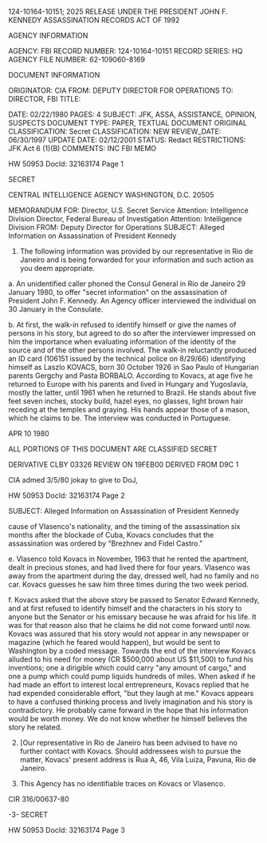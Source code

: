 124-10164-10151; 2025 RELEASE UNDER THE PRESIDENT JOHN F. KENNEDY ASSASSINATION RECORDS ACT OF 1992

AGENCY INFORMATION

AGENCY: FBI
RECORD NUMBER: 124-10164-10151
RECORD SERIES: HQ
AGENCY FILE NUMBER: 62-109060-8169

DOCUMENT INFORMATION

ORIGINATOR: CIA
FROM: DEPUTY DIRECTOR FOR OPERATIONS
TO: DIRECTOR, FBI
TITLE:

DATE: 02/22/1980
PAGES: 4
SUBJECT: JFK, ASSA, ASSISTANCE, OPINION, SUSPECTS
DOCUMENT TYPE: PAPER, TEXTUAL DOCUMENT
ORIGINAL
CLASSIFICATION: Secret
CLASSIFICATION: NEW
REVIEW_DATE: 06/30/1997 UPDATE DATE: 02/12/2001
STATUS: Redact
RESTRICTIONS: JFK Act 6 (1)(B)
COMMENTS: INC FBI MEMO

HW 50953 DocId: 32163174 Page 1

SECRET

CENTRAL INTELLIGENCE AGENCY
WASHINGTON, D.C. 20505

MEMORANDUM FOR: Director, U.S. Secret Service
Attention: Intelligence Division
Director, Federal Bureau of Investigation
Attention: Intelligence Division
FROM: Deputy Director for Operations
SUBJECT: Alleged Information on Assassination of President Kennedy

1. The following information was provided by our representative in Rio de Janeiro and is being forwarded for your information and such action as you deem appropriate.

a. An unidentified caller phoned the Consul General in Rio de Janeiro 29 January 1980, to offer "secret information" on the assassination of President John F. Kennedy. An Agency officer interviewed the individual on 30 January in the Consulate.

b. At first, the walk-in refused to identify himself or give the names of persons in his story, but agreed to do so after the interviewer impressed on him the importance when evaluating information of the identity of the source and of the other persons involved. The walk-in reluctantly produced an ID card (106151 issued by the technical police on 8/29/66) identifying himself as Laszlo KOVACS, born 30 October 1926 in Sao Paulo of Hungarian parents Gergchy and Pasta BORBALO. According to Kovacs, at age five he returned to Europe with his parents and lived in Hungary and Yugoslavia, mostly the latter, until 1961 when he returned to Brazil. He stands about five feet seven inches, stocky build, hazel eyes, no glasses, light brown hair receding at the temples and graying. His hands appear those of a mason, which he claims to be. The interview was conducted in Portuguese.

APR 10 1980

ALL PORTIONS OF THIS DOCUMENT ARE CLASSIFIED SECRET

DERIVATIVE CLBY 03326
REVIEW ON 19FEB00
DERIVED FROM D9C 1

CIA admed 3/5/80 jokay to give to DoJ,

HW 50953 DocId: 32163174 Page 2

SUBJECT: Alleged Information on Assassination of President Kennedy

cause of Vlasenco's nationality, and the timing of the assassination six months after the blockade of Cuba, Kovacs concludes that the assassination was ordered by "Brezhnev and Fidel Castro."

e. Vlasenco told Kovacs in November, 1963 that he rented the apartment, dealt in precious stones, and had lived there for four years. Vlasenco was away from the apartment during the day, dressed well, had no family and no car. Kovacs guesses he saw him three times during the two week period.

f. Kovacs asked that the above story be passed to Senator Edward Kennedy, and at first refused to identify himself and the characters in his story to anyone but the Senator or his emissary because he was afraid for his life. It was for that reason also that he claims he did not come forward until now. Kovacs was assured that his story would not appear in any newspaper or magazine (which he feared would happen), but would be sent to Washington by a coded message. Towards the end of the interview Kovacs alluded to his need for money (CR $500,000 about US $11,500) to fund his inventions; one a dirigible which could carry "any amount of cargo," and one a pump which could pump liquids hundreds of miles. When asked if he had made an effort to interest local entrepreneurs, Kovacs replied that he had expended considerable effort, "but they laugh at me." Kovacs appears to have a confused thinking process and lively imagination and his story is contradictory. He probably came forward in the hope that his information would be worth money. We do not know whether he himself believes the story he related.

2. [Our representative in Rio de Janeiro has been advised to have no further contact with Kovacs. Should addressees wish to pursue the matter, Kovacs' present address is Rua A, 46, Vila Luiza, Pavuna, Rio de Janeiro.

3. This Agency has no identifiable traces on Kovacs or Vlasenco.

CIR 316/00637-80

-3-
SECRET

HW 50953 DocId: 32163174 Page 3
